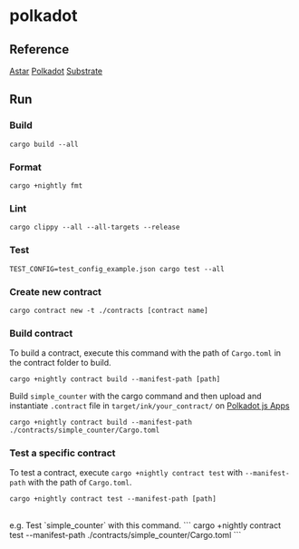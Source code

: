 # polkadot

## Reference
[Astar](https://docs.astar.network/)
[Polkadot](https://wiki.polkadot.network/)
[Substrate](https://docs.substrate.io/quick-start/)

## Run
### Build
```
cargo build --all
```

### Format
```
cargo +nightly fmt
```

### Lint
```
cargo clippy --all --all-targets --release
```

### Test
```
TEST_CONFIG=test_config_example.json cargo test --all
```

### Create new contract
```
cargo contract new -t ./contracts [contract name]
```

### Build contract
To build a contract, execute this command with the path of `Cargo.toml` in the contract folder to build.
```
cargo +nightly contract build --manifest-path [path]
```
Build `simple_counter` with the cargo command and then upload and instantiate `.contract` file in `target/ink/your_contract/` on [Polkadot js Apps](https://polkadot.js.org/apps/?rpc=wss%3A%2F%2Frococo-contracts-rpc.polkadot.io#/)
```
cargo +nightly contract build --manifest-path ./contracts/simple_counter/Cargo.toml
```

### Test a specific contract
To test a contract, execute `cargo +nightly contract test` with `--manifest-path` with the path of `Cargo.toml`.
```
cargo +nightly contract test --manifest-path [path]
```
<br/>
e.g. Test `simple_counter` with this command.
```
cargo +nightly contract test --manifest-path ./contracts/simple_counter/Cargo.toml
```